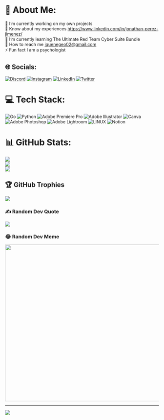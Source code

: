 # 💫 About Me:
🔭 I’m currently working on my own projects<br>👯 Know about my experiences https://www.linkedin.com/in/jonathan-perez-jimenez/<br>🌱 I’m currently learning The Ultimate Red Team Cyber Suite Bundle<br>💬 How to reach me iquenegeo02@gmail.com<br>⚡ Fun fact I am a psychologist<br>


## 🌐 Socials:
[![Discord](https://img.shields.io/badge/Discord-%237289DA.svg?logo=discord&logoColor=white)](https://discord.gg/termineystor) [![Instagram](https://img.shields.io/badge/Instagram-%23E4405F.svg?logo=Instagram&logoColor=white)](https://instagram.com/Neysto25) [![LinkedIn](https://img.shields.io/badge/LinkedIn-%230077B5.svg?logo=linkedin&logoColor=white)](https://linkedin.com/in/https://www.linkedin.com/in/jonathan-perez-jimenez/) [![Twitter](https://img.shields.io/badge/Twitter-%231DA1F2.svg?logo=Twitter&logoColor=white)](https://twitter.com/IQueNegro) 

# 💻 Tech Stack:
![Go](https://img.shields.io/badge/go-%2300ADD8.svg?style=plastic&logo=go&logoColor=white) ![Python](https://img.shields.io/badge/python-3670A0?style=plastic&logo=python&logoColor=ffdd54) ![Adobe Premiere Pro](https://img.shields.io/badge/Adobe%20Premiere%20Pro-9999FF.svg?style=plastic&logo=Adobe%20Premiere%20Pro&logoColor=white) ![Adobe Illustrator](https://img.shields.io/badge/adobeillustrator-%23FF9A00.svg?style=plastic&logo=adobeillustrator&logoColor=white) ![Canva](https://img.shields.io/badge/Canva-%2300C4CC.svg?style=plastic&logo=Canva&logoColor=white) ![Adobe Photoshop](https://img.shields.io/badge/adobephotoshop-%2331A8FF.svg?style=plastic&logo=adobephotoshop&logoColor=white) ![Adobe Lightroom](https://img.shields.io/badge/Adobe%20Lightroom-31A8FF.svg?style=plastic&logo=Adobe%20Lightroom&logoColor=white) ![LINUX](https://img.shields.io/badge/Linux-FCC624?style=plastic&logo=linux&logoColor=black) ![Notion](https://img.shields.io/badge/Notion-%23000000.svg?style=plastic&logo=notion&logoColor=white)
# 📊 GitHub Stats:
![](https://github-readme-stats.vercel.app/api?username=Neystor25&theme=midnight-purple&hide_border=false&include_all_commits=false&count_private=false)<br/>
![](https://github-readme-streak-stats.herokuapp.com/?user=Neystor25&theme=midnight-purple&hide_border=false)<br/>
![](https://github-readme-stats.vercel.app/api/top-langs/?username=Neystor25&theme=midnight-purple&hide_border=false&include_all_commits=false&count_private=false&layout=compact)

## 🏆 GitHub Trophies
![](https://github-profile-trophy.vercel.app/?username=Neystor25&theme=darkhub&no-frame=false&no-bg=false&margin-w=4)

### ✍️ Random Dev Quote
![](https://quotes-github-readme.vercel.app/api?type=vetical&theme=tokyonight)

### 😂 Random Dev Meme
<img src="https://rm.up.railway.app/" width="512px"/>

---
[![](https://visitcount.itsvg.in/api?id=Neystor25&icon=5&color=5)](https://visitcount.itsvg.in)

<!-- Proudly created with GPRM ( https://gprm.itsvg.in ) -->
